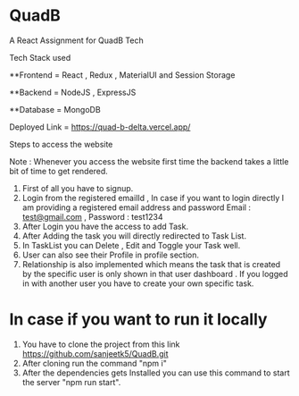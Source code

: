 # QuadB

A React Assignment for QuadB Tech 

Tech Stack used


**Frontend = React , Redux , MaterialUI and Session Storage


**Backend = NodeJS , ExpressJS


**Database = MongoDB

Deployed Link = https://quad-b-delta.vercel.app/

Steps to access the website

Note : Whenever you access the website first time the backend takes a little bit of time to get rendered.

1. First of all you have to signup.
2. Login from the registered emailId , In case if you want to login directly I am providing a registered email address and password Email : test@gmail.com , Password : test1234
3. After Login you have the access to add Task.
4. After Adding the task you will directly redirected to Task List.
5. In TaskList you can Delete , Edit and Toggle your Task well.
6. User can also see their Profile in profile section.
7. Relationship is also implemented which means the task that is created by the specific user is only shown in that user dashboard . If you logged in with another user you have to create your own specific task.


# In case if you want to run it locally

1. You have to clone the project from this link
   https://github.com/sanjeetk5/QuadB.git
2. After cloning run the command "npm i"
3. After the dependencies gets Installed you can use this command to start the server "npm run start".
   
